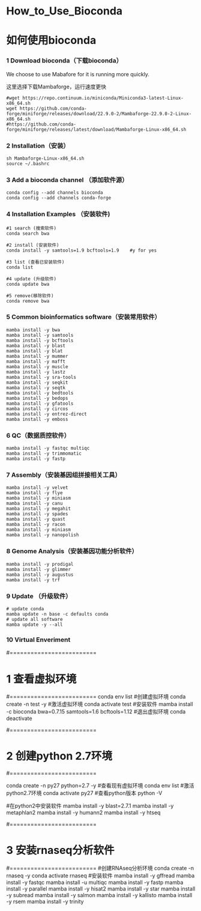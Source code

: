 # How_to_Use_Bioconda

# 如何使用bioconda


### 1 Download bioconda（下载bioconda）
We choose to use Mabafore for it is running more quickly.

这里选择下载Mambaforge，运行速度更快
```
#wget https://repo.continuum.io/miniconda/Miniconda3-latest-Linux-x86_64.sh  
wget https://github.com/conda-forge/miniforge/releases/download/22.9.0-2/Mambaforge-22.9.0-2-Linux-x86_64.sh
#https://github.com/conda-forge/miniforge/releases/latest/download/Mambaforge-Linux-x86_64.sh
```
### 2 Installation（安装）

```
sh Mambaforge-Linux-x86_64.sh
source ~/.bashrc
```

### 3 Add a bioconda channel （添加软件源）

```
conda config --add channels bioconda 
conda config --add channels conda-forge
```

### 4 Installation Examples （安装软件)
```
#1 search (搜索软件)    
conda search bwa    

#2 install (安装软件)
conda install -y samtools=1.9 bcftools=1.9    #y for yes

#3 list (查看已安装软件)
conda list  

#4 update (升级软件)
conda update bwa  

#5 remove(移除软件)
conda remove bwa 
```

### 5 Common bioinformatics software（安装常用软件）
```
mamba install -y bwa 
mamba install -y samtools
mamba install -y bcftools
mamba install -y blast 
mamba install -y blat 
mamba install -y mummer 
mamba install -y mafft 
mamba install -y muscle 
mamba install -y lastz
mamba install -y sra-tools
mamba install -y seqkit
mamba install -y seqtk
mamba install -y bedtools
mamba install -y bedops
mamba install -y gfatools
mamba install -y circos
mamba install -y entrez-direct
mamba install -y emboss
```
### 6 QC（数据质控软件）
```
mamba install -y fastqc multiqc 
mamba install -y trimmomatic
mamba install -y fastp
```
### 7 Assembly（安装基因组拼接相关工具）
```
mamba install -y velvet
mamba install -y flye
mamba install -y miniasm
mamba install -y canu
mamba install -y megahit
mamba install -y spades
mamba install -y quast
mamba install -y racon
mamba install -y miniasm
mamba install -y nanopolish
```

### 8 Genome Analysis（安装基因功能分析软件）
```
mamba install -y prodigal
mamba install -y glimmer
mamba install -y augustus
mamba install -y trf
```

### 9 Update （升级软件）
```
# update conda
mamba update -n base -c defaults conda
# update all software
mamba update -y --all
```
### 10 Virtual Enveriment
#=========================
#     1 查看虚拟环境      #
#=========================
conda env list
#创建虚拟环境
conda create -n test -y
#激活虚拟环境
conda activate test
#安装软件
mamba install -c bioconda bwa=0.7.15 samtools=1.6 bcftools=1.12
#退出虚拟环境
conda deactivate

#=========================
#   2 创建python 2.7环境   #
#=========================

conda create -n py27 python=2.7 -y
#查看现有虚拟环境
conda env list
#激活python2.7环境
conda activate py27
#查看python版本
python -V

#在python2中安装软件
mamba install -y blast=2.7.1
mamba install -y metaphlan2
mamba install -y humann2
mamba install -y htseq

#=========================
#    3 安装rnaseq分析软件   #
#=========================
#创建RNAseq分析环境
conda create -n rnaseq -y
conda activate rnaseq
#安装软件
mamba install -y gffread
mamba install -y fastqc
mamba install -u multiqc
mamba install -y fastp
mamba install -y parallel
mamba install -y hisat2
mamba install -y star
mamba install -y subread
mamba install -y salmon
mamba install -y kallisto
mamba install -y rsem
mamba install -y trinity

